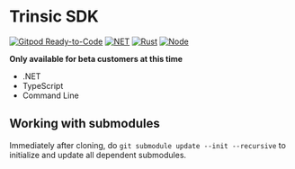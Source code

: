 # Trinsic SDK

[![Gitpod Ready-to-Code](https://img.shields.io/badge/Gitpod-ready--to--code-blue?logo=gitpod)](https://gitpod.io/#https://github.com/trinsic-id/sdk)
[![NET](https://github.com/trinsic-id/sdk/actions/workflows/dotnet.yml/badge.svg)](https://github.com/trinsic-id/sdk/actions/workflows/dotnet.yml)
[![Rust](https://github.com/trinsic-id/sdk/actions/workflows/rust.yml/badge.svg)](https://github.com/trinsic-id/sdk/actions/workflows/rust.yml)
[![Node](https://github.com/trinsic-id/sdk/actions/workflows/node.yml/badge.svg)](https://github.com/trinsic-id/sdk/actions/workflows/node.yml)

**Only available for beta customers at this time**

- .NET
- TypeScript
- Command Line

## Working with submodules

Immediately after cloning, do `git submodule update --init --recursive` to initialize and update all dependent submodules.

